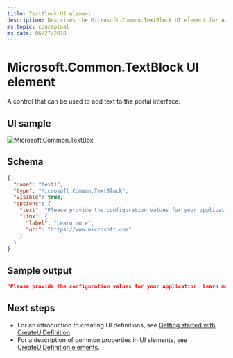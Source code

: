 ```yaml
---
title: TextBlock UI element
description: Describes the Microsoft.Common.TextBlock UI element for Azure portal. Use to add text to the interface.
ms.topic: conceptual
ms.date: 06/27/2018
---
```


# Microsoft.Common.TextBlock UI element

A control that can be used to add text to the portal interface.

## UI sample

![Microsoft.Common.TextBox](./media/managed-application-elements/microsoft-common-textblock.png)

## Schema

```json
{
  "name": "text1",
  "type": "Microsoft.Common.TextBlock",
  "visible": true,
  "options": {
    "text": "Please provide the configuration values for your application.",
    "link": {
      "label": "Learn more",
      "uri": "https://www.microsoft.com"
    }
  }
}
```

## Sample output

```json
"Please provide the configuration values for your application. Learn more"
```

## Next steps

* For an introduction to creating UI definitions, see [Getting started with CreateUiDefinition](create-uidefinition-overview.md).
* For a description of common properties in UI elements, see [CreateUiDefinition elements](create-uidefinition-elements.md).
